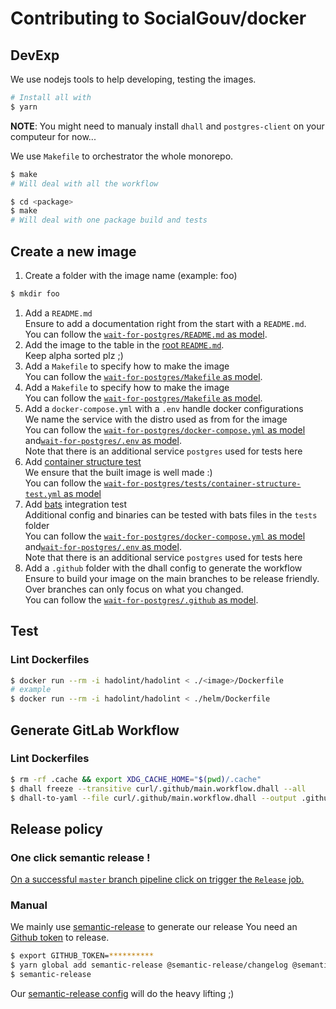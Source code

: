 # Contributing to SocialGouv/docker

## DevExp

We use nodejs tools to help developing, testing the images.

```sh
# Install all with
$ yarn
```

**NOTE**: You might need to manualy install `dhall` and `postgres-client` on your computeur for now...

We use `Makefile` to orchestrator the whole monorepo.

```sh
$ make
# Will deal with all the workflow

$ cd <package>
$ make
# Will deal with one package build and tests
```

## Create a new image

1. Create a folder with the image name (example: foo)

```bash
$ mkdir foo
```

1. Add a `README.md`  
   Ensure to add a documentation right from the start with a `README.md`.  
   You can follow the [`wait-for-postgres/README.md` as model](./wait-for-postgres/README.md).
1. Add the image to the table in the [root `README.md`](./README.md).  
   Keep alpha sorted plz ;)
1. Add a `Makefile` to specify how to make the image  
   You can follow the [`wait-for-postgres/Makefile` as model](./wait-for-postgres/Makefile).
1. Add a `Makefile` to specify how to make the image  
   You can follow the [`wait-for-postgres/Makefile` as model](./wait-for-postgres/Makefile).
1. Add a `docker-compose.yml` with a `.env` handle docker configurations  
   We name the service with the distro used as from for the image  
   You can follow the [`wait-for-postgres/docker-compose.yml` as model](./wait-for-postgres/docker-compose.yml) and[`wait-for-postgres/.env` as model](./wait-for-postgres/.env).  
   Note that there is an additional service `postgres` used for tests here
1. Add [container structure test](https://github.com/GoogleContainerTools/container-structure-test/)  
   We ensure that the built image is well made :)  
   You can follow the [`wait-for-postgres/tests/container-structure-test.yml` as model](./wait-for-postgres/tests/container-structure-test.yml)
1. Add [bats](https://github.com/bats-core/bats-core) integration test  
   Additional config and binaries can be tested with bats files in the `tests` folder  
   You can follow the [`wait-for-postgres/docker-compose.yml` as model](./wait-for-postgres/docker-compose.yml) and[`wait-for-postgres/.env` as model](./wait-for-postgres/.env).  
   Note that there is an additional service `postgres` used for tests here
1. Add a `.github` folder with the dhall config to generate the workflow
   Ensure to build your image on the main branches to be release friendly.  
   Over branches can only focus on what you changed.  
   You can follow the [`wait-for-postgres/.github` as model](./wait-for-postgres/.github).

## Test

### Lint Dockerfiles

```sh
$ docker run --rm -i hadolint/hadolint < ./<image>/Dockerfile
# example
$ docker run --rm -i hadolint/hadolint < ./helm/Dockerfile
```

## Generate GitLab Workflow

### Lint Dockerfiles

```sh
$ rm -rf .cache && export XDG_CACHE_HOME="$(pwd)/.cache"
$ dhall freeze --transitive curl/.github/main.workflow.dhall --all
$ dhall-to-yaml --file curl/.github/main.workflow.dhall --output .github/workflows/azure-cli.main.workflow.yaml
```

## Release policy

### One click semantic release !

[On a successful `master` branch pipeline click on trigger the `Release` job.](https://gitlab.factory.social.gouv.fr/SocialGouv/docker/pipelines)

### Manual

We mainly use [semantic-release](https://github.com/semantic-release/semantic-release) to generate our release
You need an [Github token](https://github.com/settings/tokens/new) to release.

```sh
$ export GITHUB_TOKEN=**********
$ yarn global add semantic-release @semantic-release/changelog @semantic-release/exec @semantic-release/git
$ semantic-release
```

Our [semantic-release config](./.releaserc.yml) will do the heavy lifting ;)
